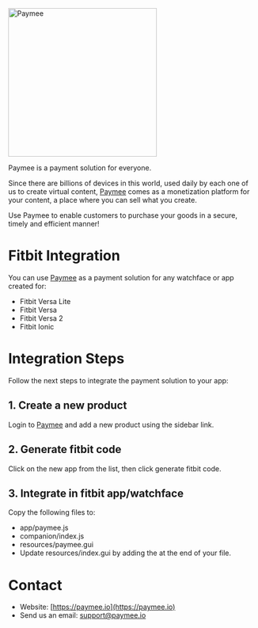 <img src="https://www.paymee.io/img/githublogo.png" alt="Paymee" width="300px">

Paymee is a payment solution for everyone. 

Since there are billions of devices in this world, used daily by each one of us to create virtual content, 
[Paymee](https://paymee.io) comes as a monetization platform for your content, a place where you can sell what you create. 

Use Paymee to enable customers to purchase your goods in a secure, timely and efficient manner!

# Fitbit Integration

You can use [Paymee](https://paymee.io) as a payment solution for any watchface or app created for:
* Fitbit Versa Lite
* Fitbit Versa
* Fitbit Versa 2
* Fitbit Ionic

# Integration Steps

Follow the next steps to integrate the payment solution to your app:

## 1. Create a new product
Login to [Paymee](https://paymee.io) and add a new product using the sidebar link.

## 2. Generate fitbit code
Click on the new app from the list, then click generate fitbit code.

## 3. Integrate in fitbit app/watchface
Copy the following files to:
* app/paymee.js
* companion/index.js
* resources/paymee.gui
* Update resources/index.gui by adding the <use id="paymee"/> at the end of your file.


# Contact

* Website: [https://paymee.io](https://paymee.io)
* Send us an email: [support@paymee.io](mailto:support@paymee.io)
